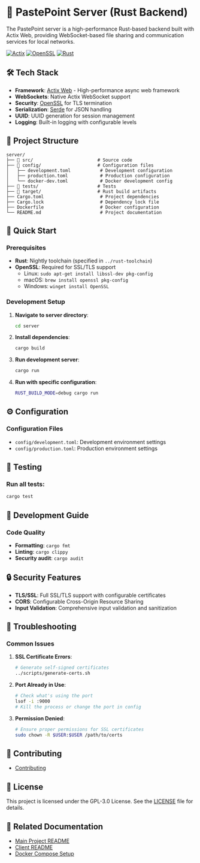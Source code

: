 # 🔧 PastePoint Server (Rust Backend)

The PastePoint server is a high-performance Rust-based backend built with Actix Web, providing WebSocket-based file sharing and communication services for local networks.

[![Actix](https://img.shields.io/badge/Actix-4.7-blue)](https://actix.rs/)
[![OpenSSL](https://img.shields.io/badge/OpenSSL-0.10-yellow)](https://www.openssl.org/)
[![Rust](https://img.shields.io/badge/Rust-Backend-orange)](https://www.rust-lang.org/)

## 🛠️ Tech Stack

- **Framework**: [Actix Web](https://actix.rs/) - High-performance async web framework
- **WebSockets**: Native Actix WebSocket support
- **Security**: [OpenSSL](https://www.openssl.org/) for TLS termination
- **Serialization**: [Serde](https://serde.rs/) for JSON handling
- **UUID**: UUID generation for session management
- **Logging**: Built-in logging with configurable levels

## 📁 Project Structure

```
server/
├── 📁 src/                        # Source code
├── 📁 config/                     # Configuration files
│   ├── development.toml           # Development configuration
│   ├── production.toml            # Production configuration
│   └── docker-dev.toml            # Docker development config
├── 📁 tests/                      # Tests
├── 📁 target/                     # Rust build artifacts
├── Cargo.toml                     # Project dependencies
├── Cargo.lock                     # Dependency lock file
├── Dockerfile                     # Docker configuration
└── README.md                      # Project documentation
```

## 🚀 Quick Start

### Prerequisites

- **Rust**: Nightly toolchain (specified in `../rust-toolchain`)
- **OpenSSL**: Required for SSL/TLS support
  - Linux: `sudo apt-get install libssl-dev pkg-config`
  - macOS: `brew install openssl pkg-config`
  - Windows: `winget install OpenSSL`

### Development Setup

1. **Navigate to server directory**:

   ```bash
   cd server
   ```

2. **Install dependencies**:

   ```bash
   cargo build
   ```

3. **Run development server**:

   ```bash
   cargo run
   ```

4. **Run with specific configuration**:
   ```bash
   RUST_BUILD_MODE=debug cargo run
   ```

## ⚙️ Configuration

### Configuration Files

- `config/development.toml`: Development environment settings
- `config/production.toml`: Production environment settings

## 🧪 Testing

### Run all tests:

```bash
cargo test
```

## 🔧 Development Guide

### Code Quality

- **Formatting**: `cargo fmt`
- **Linting**: `cargo clippy`
- **Security audit**: `cargo audit`

## 🔒 Security Features

- **TLS/SSL**: Full SSL/TLS support with configurable certificates
- **CORS**: Configurable Cross-Origin Resource Sharing
- **Input Validation**: Comprehensive input validation and sanitization

## 🐛 Troubleshooting

### Common Issues

1. **SSL Certificate Errors**:

   ```bash
   # Generate self-signed certificates
   ../scripts/generate-certs.sh
   ```

2. **Port Already in Use**:

   ```bash
   # Check what's using the port
   lsof -i :9000
   # Kill the process or change the port in config
   ```

3. **Permission Denied**:
   ```bash
   # Ensure proper permissions for SSL certificates
   sudo chown -R $USER:$USER /path/to/certs
   ```

## 🤝 Contributing

- [Contributing](../CONTRIBUTING.md)

## 📜 License

This project is licensed under the GPL-3.0 License. See the [LICENSE](../LICENSE) file for details.

## 🔗 Related Documentation

- [Main Project README](../README.md)
- [Client README](../client/README.md)
- [Docker Compose Setup](../docker-compose.yml)
